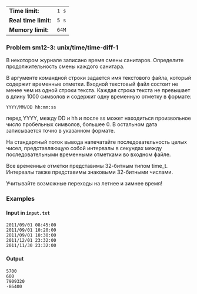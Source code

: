 |                      |       |
|----------------------|-------|
| **Time limit:**      | `1 s` |
| **Real time limit:** | `5 s` |
| **Memory limit:**    | `64M` |


### Problem sm12-3: unix/time/time-diff-1

В некотором журнале записано время смены санитаров. Определите
продолжительность смены каждого санитара.

В аргументе командной строки задается имя текстового файла,
который содержит временные отметки. Входной текстовый файл
состоит не менее чем из одной строки текста. Каждая строка текста
не превышает в длину 1000 символов и содержит одну временную
отметку в формате:

    
    
    YYYY/MM/DD hh:mm:ss
    

перед YYYY, между DD и hh и после ss может находиться
произвольное число пробельных символов, большее 0. В остальном
дата записывается точно в указанном формате.

На стандартный поток вывода напечатайте последовательность целых
чисел, представляющую собой интервалы в секундах между
последовательными временными отметками во входном файле.

Все временные отметки представимы 32-битным типом time_t.
Интервалы также представимы знаковыми 32-битными числами.

Учитывайте возможные переходы на летнее и зимнее время!

### Examples

#### Input in `input.txt`

    
    
    2011/09/01 08:45:00
    2011/09/01 10:20:00
    2011/09/01 10:30:00
    2011/12/01 23:32:00
    2011/11/30 23:32:00
    

#### Output

    
    
    5700
    600
    7909320
    -86400

